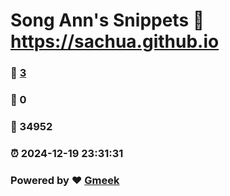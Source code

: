 # Song Ann's Snippets :link: https://sachua.github.io 
### :page_facing_up: [3](https://sachua.github.io/tag.html) 
### :speech_balloon: 0 
### :hibiscus: 34952 
### :alarm_clock: 2024-12-19 23:31:31 
### Powered by :heart: [Gmeek](https://github.com/Meekdai/Gmeek)
